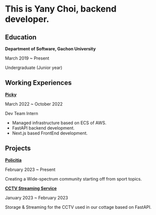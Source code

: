 # This is Yany Choi, backend developer.


## Education

**Department of Software, Gachon University**

March 2019 ~ Present

Undergraduate (Junior year)

## Working Experiences


**[Picky](https://gopicky.com)**

March 2022 ~ October 2022

Dev Team Intern

- Managed infrastructure based on ECS of AWS.
- FastAPI backend development.
- Next.js based FrontEnd development.

## Projects


**[Policitia](https://github.com/politicia)**

February 2023 ~ Present

Creating a Wide-spectrum community starting off from sport topics.

**[CCTV Streaming Service](https://github.com/YanyChoi/cctv-system)**

January 2023 ~ February 2023

Storage & Streaming for the CCTV used in our cottage based on FastAPI.

